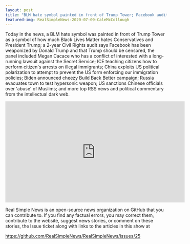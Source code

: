 ```yaml
---
layout: post
title: "BLM hate symbol painted in front of Trump Tower; Facebook audit says platform has been weaponized"
featured-img: RealSimpleNews-2020-07-09-CaleMcCollough
---
```


Today in the news, a BLM hate symbol was painted in front of Trump Tower as a symbol of how much Black Lives Matter hates Conservatives and President Trump; a 2-year Civil Rights audit says Facebook has been weaponized by Donald Trump and that Trump should be censored, the panel included Megan Cacace who has a conflict of interested with a long-running lawsuit against the Secret Service; ICE teaching citizens how to perform citizen's arrests on illegal immigrants; China exploits US political polarization to attempt to prevent the US form enforcing our immigration policies; Biden announced cheezy Build Back Better campaign; Russia evacuates town to test hypersonic weapon; US sanctions Chinese officials over 'abuse' of Muslims; and more top RSS news and political commentary from the intellectual dark web.

<iframe width="560" height="315" src="https://www.youtube.com/embed/sGLyQvWw6SA
" frameborder="0" allow="accelerometer; autoplay; encrypted-media; gyroscope; picture-in-picture" allowfullscreen></iframe>

Real Simple News is an open-source news organization on GitHub that you can contribute to. If you find any factual errors, you may correct them, contribute to the website, suggest news stories, or comment on these stories, the Issue ticket along with links to the articles in this show at 

<https://github.com/RealSimpleNews/RealSimpleNews/issues/25>
